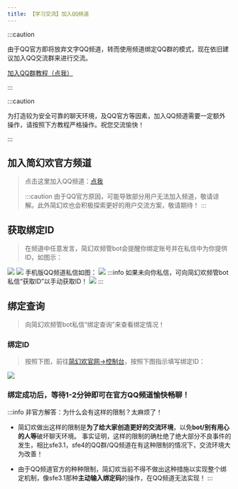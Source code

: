 ```yaml
---
title: 【学习交流】加入QQ频道
---
```


:::caution

由于QQ官方即将放弃文字QQ频道，转而使用频道绑定QQ群的模式，现在依旧建议加入QQ交流群来进行交流。

[加入QQ群教程（点我）](./98-joinqqgroup.md)

:::

:::caution

为打造较为安全可靠的聊天环境，及QQ官方等因素，加入QQ频道需要一定额外操作，请按照下方教程严格操作。祝您交流愉快！
  
:::

## 加入简幻欢官方频道


> 点击这里加入QQ频道：[点我](https://pd.qq.com/s/32lymaxj2)
>    
> :::caution
>由于QQ官方原因，可能导致部分用户无法加入频道，敬请谅解。此外简幻欢也会积极探索更好的用户交流方案，敬请期待！
> :::
>
   

## 获取绑定ID
     
>在频道中任意发言，简幻欢频管bot会提醒你绑定账号并在私信中为你提供ID，如图示：
<img src="/img/pages/101-joinqqpd/1.png"  />
<img src="/img/pages/101-joinqqpd/2.png"  />
手机版QQ频道私信如图：
<img src="/img/pages/101-joinqqpd/3.png"  />
:::info
如果未向你私信，可向简幻欢频管bot私信“获取ID”以手动获取ID！
<img src="/img/pages/101-joinqqpd/4.png"  />
:::

## 绑定查询

>向简幻欢频管bot私信“绑定查询”来查看绑定情况！
   
### 绑定ID
>按照下图，前往[简幻欢官网->控制台](https://simpfun.cn/console)，按照下图指示填写绑定ID：
<img src="/img/pages/101-joinqqpd/5.png"  />
     
### 绑定成功后，等待1-2分钟即可在官方QQ频道愉快畅聊！
      
:::info 非官方解答：为什么会有这样的限制？太麻烦了！
- 简幻欢做出这样的限制是**为了给大家创造更好的交流环境**，以免**bot/别有用心的人等**破坏聊天环境。
事实证明，这样的限制的确杜绝了绝大部分不良事件的发生，相比sfe3.1，sfe4的QQ群/QQ频道在有这种限制的情况下，交流环境大为改善！
  
- 由于QQ频道官方的种种限制，简幻欢当前不得不做出这种措施以实现整个绑定机制，像sfe3.1那种**主动输入绑定码**的操作，在QQ频道无法实现！
:::

